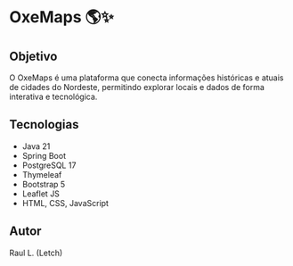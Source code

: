 # OxeMaps 🌎✨

## Objetivo
O OxeMaps é uma plataforma que conecta informações históricas e atuais de cidades do Nordeste, permitindo explorar locais e dados de forma interativa e tecnológica.

## Tecnologias
- Java 21
- Spring Boot
- PostgreSQL 17
- Thymeleaf  
- Bootstrap 5
- Leaflet JS
- HTML, CSS, JavaScript  

## Autor
Raul L. (Letch)
